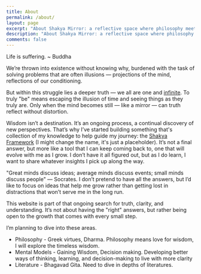 ```yaml
---
title: About
permalink: /about/
layout: page
excerpt: "About Shakya Mirror: a reflective space where philosophy meets personal growth, sharing insights, essays, and thoughtful exploration."
description: "About Shakya Mirror: a reflective space where philosophy meets personal growth, sharing insights, essays, and thoughtful exploration."
comments: false
---
```


<!-- _A mirror of awareness — for those who seek clarity, truth, and self-mastery._ -->

Life is suffering. ~ Buddha

We’re thrown into existence without knowing why, burdened with the task of solving problems that are often illusions — projections of the mind, reflections of our conditioning.

But within this struggle lies a deeper truth — we all are one and [infinite](https://harendra-shakya.github.io/insights/you-are-infinite/). To truly "be" means escaping the illusion of time and seeing things as they truly are. Only when the mind becomes still — like a mirror — can truth reflect without distortion.

Wisdom isn’t a destination. It’s an ongoing process, a continual discovery of new perspectives. That’s why I’ve started building something that's collection of my knowledge to help guide my journey: the [Shakya Framework](https://harendra-shakya.github.io/framework/) (I might change the name, it's just a placeholder). It’s not a final answer, but more like a tool that I can keep coming back to, one that will evolve with me as I grow. I don’t have it all figured out, but as I do learn, I want to share whatever insights I pick up along the way.

"Great minds discuss ideas; average minds discuss events; small minds discuss people" — Socrates. I don’t pretend to have all the answers, but I’d like to focus on ideas that help me grow rather than getting lost in distractions that won’t serve me in the long run.

This website is part of that ongoing search for truth, clarity, and understanding. It’s not about having the "right" answers, but rather being open to the growth that comes with every small step.

I’m planning to dive into these areas.

- Philosophy - Greek virtues, Dharma. Philosophy means love for wisdom, I will explore the timeless wisdom.
- Mental Models - Gaining Wisdom, Decision making. Developing better ways of thinking, learning, and decision-making to live with more clarity
- Literature - Bhagavad Gita. Need to dive in depths of literatures.
